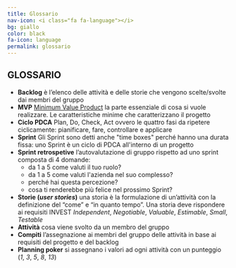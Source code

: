 ```yaml
---
title: Glossario
nav-icon: <i class="fa fa-language"></i>
bg: giallo
color: black
fa-icon: language
permalink: glossario
---
```


## [<i class="fa fa-angle-up"></i>](#schema) GLOSSARIO [<i class="fa fa-angle-down"></i>](#architetture)

- **Backlog** <i class="fa fa-long-arrow-right"></i> è l’elenco delle attività e delle storie che vengono scelte/svolte dai membri del gruppo
- **MVP** <i class="fa fa-long-arrow-right"></i> [Minimum Value Product](https://it.wikipedia.org/wiki/Minimum_Viable_Product) la parte essenziale di cosa si vuole realizzare. Le caratteristiche minime che caratterizzano il progetto 
- **Ciclo PDCA** <i class="fa fa-long-arrow-right"></i> Plan, Do, Check, Act ovvero le quattro fasi da ripetere ciclicamente: pianificare, fare, controllare e applicare
- **Sprint** <i class="fa fa-long-arrow-right"></i> Gli Sprint sono detti anche "time boxes" perché hanno una durata fissa: uno Sprint è un ciclo di PDCA all'interno di un progetto
- **Sprint retrospetive** <i class="fa fa-long-arrow-right"></i> l’autovalutazione di gruppo rispetto ad uno sprint composta di 4 domande:
  - da 1 a 5 come valuti il tuo ruolo?
  - da 1 a 5 come valuti l'azienda nel suo complesso?
  - perché hai questa percezione?
  - cosa ti renderebbe più felice nel prossimo Sprint?
- **Storie (*user stories*)** <i class="fa fa-long-arrow-right"></i> una storia è la formulazione di un’attività con la definizione del “come” e “in quanto tempo”. Una storia deve rispondere ai requisiti INVEST *Independent*, *Negotiable*, *Valuable*, *Estimable*, *Small*, *Testable*
- **Attività** <i class="fa fa-long-arrow-right"></i> cosa viene svolto da un membro del gruppo 
- **Compiti** <i class="fa fa-long-arrow-right"></i> l’assegnazione ai membri del gruppo delle attività in base ai requisiti del progetto e del backlog
- **Planning poker** <i class="fa fa-long-arrow-right"></i> si assegnano i valori ad ogni attività con un punteggio (*1*, *3*, *5*, *8*, *13*)